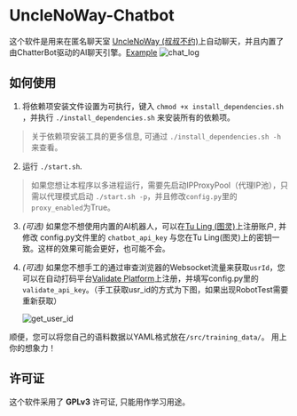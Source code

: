 # UncleNoWay-Chatbot
这个软件是用来在匿名聊天室 [UncleNoWay (叔叔不约)](http://www.unclenoway.com)上自动聊天，并且内置了由ChatterBot驱动的AI聊天引擎。[Example](https://raw.githubusercontent.com/powermanwxy/Unclenoway-Chatbot/master/docs/example.log)
![chat_log](https://github.com/powermanwxy/Unclenoway-Chatbot/raw/master/docs/chat_log.jpg)

## 如何使用

1. 将依赖项安装文件设置为可执行，键入 `chmod +x install_dependencies.sh` ，并执行 `./install_dependencies.sh` 来安装所有的依赖项。 
>关于依赖项安装工具的更多信息, 可通过 `./install_dependencies.sh -h`来查看。
	
2. 运行 `./start.sh`. 
>如果您想让本程序以多进程运行，需要先启动IPProxyPool（代理IP池），只需以代理模式启动 `./start.sh -p`，并且修改`config.py`里的`proxy_enabled`为True。

3. *(可选)* 如果您不想使用内置的AI机器人，可以在[Tu Ling (图灵)](http://www.tuling123.com)上注册账户, 并修改 config.py文件里的 `chatbot_api_key` 与您在Tu Ling(图灵)上的密钥一致。这样的效果可能会更好，也可能不会。

4. *(可选)* 如果您不想手工的通过审查浏览器的Websocket流量来获取`usrId`，您可以在自动打码平台[Validate Platform](http://www.25531.com)上注册，并填写config.py里的`validate_api_key`。（手工获取usr_id的方式为下图，如果出现RobotTest需要重新获取）

	![get_user_id](https://github.com/powermanwxy/Unclenoway-Chatbot/raw/master/docs/get_usr_id.jpg)

顺便，您可以将您自己的语料数据以YAML格式放在`/src/training_data/`。 用上你的想象力！


## 许可证
 这个软件采用了 **GPLv3** 许可证, 只能用作学习用途。
